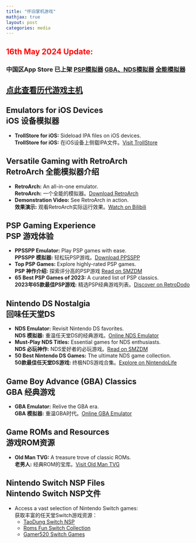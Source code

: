 ```yaml
---
title: "怀旧掌机游戏"
mathjax: true
layout: post
categories: media
---
```


## <span style="color: red;">16th May 2024 Update:</span>
### 中国区App Store 已上架 [PSP模拟器](https://apps.apple.com/cn/app/ppsspp-psp-emulator/id6496972903?l=en-GB) [GBA、NDS模拟器](https://apps.apple.com/cn/app/delta-game-emulator/id1048524688?l=en-GB) [全能模拟器](https://apps.apple.com/cn/app/retroarch/id6499539433?l=en-GB)

## [点此查看历代游戏主机](https://9ioldgame.com/games/GBA-games.html)

## Emulators for iOS Devices <br> iOS 设备模拟器
- **TrollStore for iOS:** Sideload IPA files on iOS devices. <br> **TrollStore for iOS:** 在iOS设备上侧载IPA文件。[Visit TrollStore](https://trollstore.app/)

## Versatile Gaming with RetroArch <br> RetroArch 全能模拟器介绍
- **RetroArch:** An all-in-one emulator. <br> **RetroArch:** 一个全能的模拟器。[Download RetroArch](https://www.retroarch.com/index.php)
- **Demonstration Video:** See RetroArch in action. <br> **效果演示:** 观看RetroArch实际运行效果。[Watch on Bilibili](https://www.bilibili.com/video/BV1h34y1c7jC/?vd_source=84a986f8292e7cdf31541219b6c7844c)

## PSP Gaming Experience <br> PSP 游戏体验
- **PPSSPP Emulator:** Play PSP games with ease. <br> **PPSSPP 模拟器:** 轻松玩PSP游戏。[Download PPSSPP](https://www.ppsspp.org/)
- **Top PSP Games:** Explore highly-rated PSP games. <br> **PSP 神作介绍:** 探索评分高的PSP游戏 [Read on SMZDM](https://post.smzdm.com/p/akx325kk/)
- **65 Best PSP Games of 2023:** A curated list of PSP classics. <br> **2023年65款最佳PSP游戏:** 精选PSP经典游戏列表。[Discover on RetroDodo](https://retrododo.com/best-psp-games/)

## Nintendo DS Nostalgia <br> 回味任天堂DS
- **NDS Emulator:** Revisit Nintendo DS favorites. <br> **NDS 模拟器:** 重温任天堂DS的经典游戏。[Online NDS Emulator](https://ds.44670.org/)
- **Must-Play NDS Titles:** Essential games for NDS enthusiasts. <br> **NDS 必玩神作:** NDS爱好者的必玩游戏。[Read on SMZDM](https://post.smzdm.com/p/aoxqkggm/)
- **50 Best Nintendo DS Games:** The ultimate NDS game collection. <br> **50款最佳任天堂DS游戏:** 终极NDS游戏合集。[Explore on NintendoLife](https://www.nintendolife.com/guides/50-best-nintendo-ds-games-of-all-time)

## Game Boy Advance (GBA) Classics <br> GBA 经典游戏
- **GBA Emulator:** Relive the GBA era. <br> **GBA 模拟器:** 重温GBA时代。[Online GBA Emulator](https://gba.44670.org)

## Game ROMs and Resources <br> 游戏ROM资源
- **Old Man TVG:** A treasure trove of classic ROMs. <br> **老男人:** 经典ROM的宝库。[Visit Old Man TVG](https://www.oldmantvg.net)

## Nintendo Switch NSP Files <br> Nintendo Switch NSP文件
- Access a vast selection of Nintendo Switch games: <br> 获取丰富的任天堂Switch游戏资源：
  - [TaoDung Switch NSP](https://taodung.com/nintendo/switch/nintendo-switch-nsp/amp/)
  - [Roms Fun Switch Collection](https://www.roms.fun/switch/)
  - [Gamer520 Switch Games](https://www.gamer520.com/)
